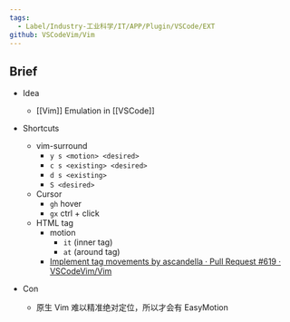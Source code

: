 ```yaml
---
tags:
  - Label/Industry-工业科学/IT/APP/Plugin/VSCode/EXT
github: VSCodeVim/Vim
---
```


## Brief

- Idea
    - [[Vim]] Emulation in [[VSCode]]

- Shortcuts
    - vim-surround
        - `y s <motion> <desired>`
        - `c s <existing> <desired>`
        - `d s <existing>`
        - `S <desired>`
    - Cursor
        - `gh` hover
        - `gx` ctrl + click
    - HTML tag
        - motion
            - `it` (inner tag)
            - `at` (around tag)
        - [Implement tag movements by ascandella · Pull Request #619 · VSCodeVim/Vim](https://github.com/VSCodeVim/Vim/pull/619)

- Con
    - 原生 Vim 难以精准绝对定位，所以才会有 EasyMotion
